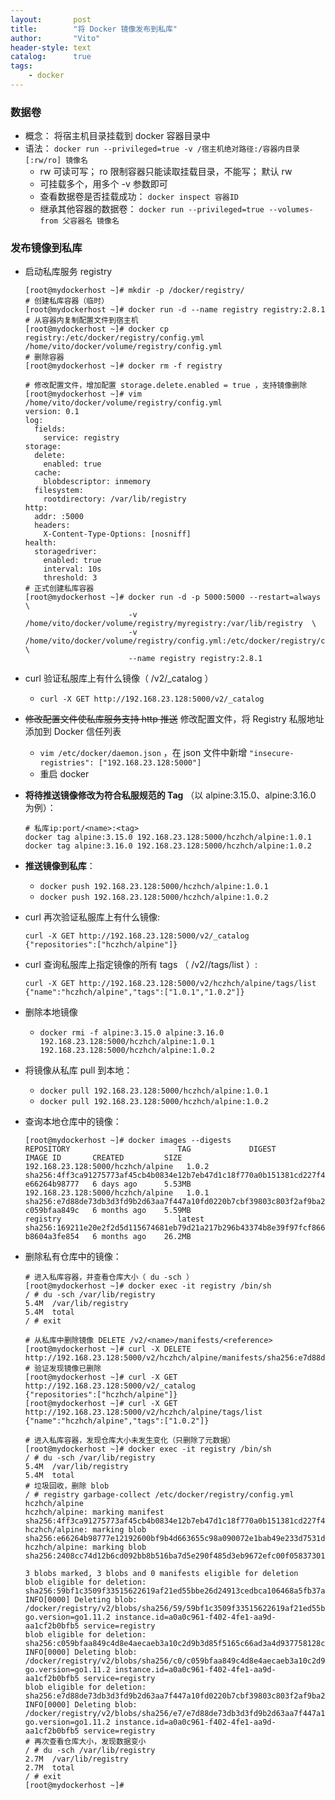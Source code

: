 ```yaml
---
layout:       post
title:        "将 Docker 镜像发布到私库"
author:       "Vito"
header-style: text
catalog:      true
tags:
    - docker
---
```


### 数据卷
* 概念： 将宿主机目录挂载到 docker 容器目录中
* 语法： `docker run --privileged=true -v /宿主机绝对路径:/容器内目录[:rw/ro] 镜像名`
  + rw 可读可写； ro 限制容器只能读取挂载目录，不能写； 默认 rw
  + 可挂载多个，用多个 -v 参数即可
  + 查看数据卷是否挂载成功： `docker inspect 容器ID`
  + 继承其他容器的数据卷： `docker run --privileged=true --volumes-from 父容器名 镜像名`

### 发布镜像到私库
* 启动私库服务 registry  
  ```shell
  [root@mydockerhost ~]# mkdir -p /docker/registry/
  # 创建私库容器（临时）
  [root@mydockerhost ~]# docker run -d --name registry registry:2.8.1
  # 从容器内复制配置文件到宿主机
  [root@mydockerhost ~]# docker cp registry:/etc/docker/registry/config.yml /home/vito/docker/volume/registry/config.yml
  # 删除容器
  [root@mydockerhost ~]# docker rm -f registry
  
  # 修改配置文件，增加配置 storage.delete.enabled = true ，支持镜像删除
  [root@mydockerhost ~]# vim /home/vito/docker/volume/registry/config.yml
  version: 0.1
  log:
    fields:
      service: registry
  storage:
    delete:
      enabled: true
    cache:
      blobdescriptor: inmemory
    filesystem:
      rootdirectory: /var/lib/registry
  http:
    addr: :5000
    headers:
      X-Content-Type-Options: [nosniff]
  health:
    storagedriver:
      enabled: true
      interval: 10s
      threshold: 3
  # 正式创建私库容器
  [root@mydockerhost ~]# docker run -d -p 5000:5000 --restart=always  \
                         -v /home/vito/docker/volume/registry/myregistry:/var/lib/registry  \
                         -v /home/vito/docker/volume/registry/config.yml:/etc/docker/registry/config.yml  \
                         --name registry registry:2.8.1
  ```


* curl 验证私服库上有什么镜像（ /v2/_catalog ）
  + `curl -X GET http://192.168.23.128:5000/v2/_catalog`


* ~~修改配置文件使私库服务支持 http 推送~~ 修改配置文件，将 Registry 私服地址添加到 Docker 信任列表
  + `vim /etc/docker/daemon.json` ，在 json 文件中新增 `"insecure-registries": ["192.168.23.128:5000"]`
  + 重启 docker


* **将待推送镜像修改为符合私服规范的 Tag** （以 alpine:3.15.0、alpine:3.16.0 为例）：
  ```shell
  # 私库ip:port/<name>:<tag>
  docker tag alpine:3.15.0 192.168.23.128:5000/hczhch/alpine:1.0.1
  docker tag alpine:3.16.0 192.168.23.128:5000/hczhch/alpine:1.0.2
  ```


* **推送镜像到私库**： 
  + `docker push 192.168.23.128:5000/hczhch/alpine:1.0.1`
  + `docker push 192.168.23.128:5000/hczhch/alpine:1.0.2`


* curl 再次验证私服库上有什么镜像:
  ```shell
  curl -X GET http://192.168.23.128:5000/v2/_catalog
  {"repositories":["hczhch/alpine"]}
  ```
* curl 查询私服库上指定镜像的所有 tags （ /v2/<name>/tags/list ）:
  ```shell
  curl -X GET http://192.168.23.128:5000/v2/hczhch/alpine/tags/list
  {"name":"hczhch/alpine","tags":["1.0.1","1.0.2"]}
  ```

* 删除本地镜像
  * `docker rmi -f alpine:3.15.0 alpine:3.16.0 192.168.23.128:5000/hczhch/alpine:1.0.1 192.168.23.128:5000/hczhch/alpine:1.0.2`


* 将镜像从私库 pull 到本地： 
  * `docker pull 192.168.23.128:5000/hczhch/alpine:1.0.1`
  * `docker pull 192.168.23.128:5000/hczhch/alpine:1.0.2`


* 查询本地仓库中的镜像：
  ```shell
  [root@mydockerhost ~]# docker images --digests
  REPOSITORY                        TAG             DIGEST                                                                    IMAGE ID       CREATED         SIZE
  192.168.23.128:5000/hczhch/alpine   1.0.2           sha256:4ff3ca91275773af45cb4b0834e12b7eb47d1c18f770a0b151381cd227f4c253   e66264b98777   6 days ago      5.53MB
  192.168.23.128:5000/hczhch/alpine   1.0.1           sha256:e7d88de73db3d3fd9b2d63aa7f447a10fd0220b7cbf39803c803f2af9ba256b3   c059bfaa849c   6 months ago    5.59MB
  registry                          latest          sha256:169211e20e2f2d5d115674681eb79d21a217b296b43374b8e39f97fcf866b375   b8604a3fe854   6 months ago    26.2MB
  ```


* 删除私有仓库中的镜像：
  ```shell
  # 进入私库容器，并查看仓库大小（ du -sch ）
  [root@mydockerhost ~]# docker exec -it registry /bin/sh
  / # du -sch /var/lib/registry
  5.4M	/var/lib/registry
  5.4M	total
  / # exit
  
  # 从私库中删除镜像 DELETE /v2/<name>/manifests/<reference>
  [root@mydockerhost ~]# curl -X DELETE http://192.168.23.128:5000/v2/hczhch/alpine/manifests/sha256:e7d88de73db3d3fd9b2d63aa7f447a10fd0220b7cbf39803c803f2af9ba256b3
  # 验证发现镜像已删除
  [root@mydockerhost ~]# curl -X GET http://192.168.23.128:5000/v2/_catalog
  {"repositories":["hczhch/alpine"]}
  [root@mydockerhost ~]# curl -X GET http://192.168.23.128:5000/v2/hczhch/alpine/tags/list
  {"name":"hczhch/alpine","tags":["1.0.2"]}
  
  # 进入私库容器，发现仓库大小未发生变化（只删除了元数据）
  [root@mydockerhost ~]# docker exec -it registry /bin/sh
  / # du -sch /var/lib/registry
  5.4M	/var/lib/registry
  5.4M	total
  # 垃圾回收，删除 blob
  / # registry garbage-collect /etc/docker/registry/config.yml
  hczhch/alpine
  hczhch/alpine: marking manifest sha256:4ff3ca91275773af45cb4b0834e12b7eb47d1c18f770a0b151381cd227f4c253 
  hczhch/alpine: marking blob sha256:e66264b98777e12192600bf9b4d663655c98a090072e1bab49e233d7531d1294
  hczhch/alpine: marking blob sha256:2408cc74d12b6cd092bb8b516ba7d5e290f485d3eb9672efc00f0583730179e8
  
  3 blobs marked, 3 blobs and 0 manifests eligible for deletion
  blob eligible for deletion: sha256:59bf1c3509f33515622619af21ed55bbe26d24913cedbca106468a5fb37a50c3
  INFO[0000] Deleting blob: /docker/registry/v2/blobs/sha256/59/59bf1c3509f33515622619af21ed55bbe26d24913cedbca106468a5fb37a50c3  go.version=go1.11.2 instance.id=a0a0c961-f402-4fe1-aa9d-aa1cf2b0bfb5 service=registry
  blob eligible for deletion: sha256:c059bfaa849c4d8e4aecaeb3a10c2d9b3d85f5165c66ad3a4d937758128c4d18
  INFO[0000] Deleting blob: /docker/registry/v2/blobs/sha256/c0/c059bfaa849c4d8e4aecaeb3a10c2d9b3d85f5165c66ad3a4d937758128c4d18  go.version=go1.11.2 instance.id=a0a0c961-f402-4fe1-aa9d-aa1cf2b0bfb5 service=registry
  blob eligible for deletion: sha256:e7d88de73db3d3fd9b2d63aa7f447a10fd0220b7cbf39803c803f2af9ba256b3
  INFO[0000] Deleting blob: /docker/registry/v2/blobs/sha256/e7/e7d88de73db3d3fd9b2d63aa7f447a10fd0220b7cbf39803c803f2af9ba256b3  go.version=go1.11.2 instance.id=a0a0c961-f402-4fe1-aa9d-aa1cf2b0bfb5 service=registry
  # 再次查看仓库大小，发现数据变小
  / # du -sch /var/lib/registry
  2.7M	/var/lib/registry
  2.7M	total
  / # exit
  [root@mydockerhost ~]# 
  ```
